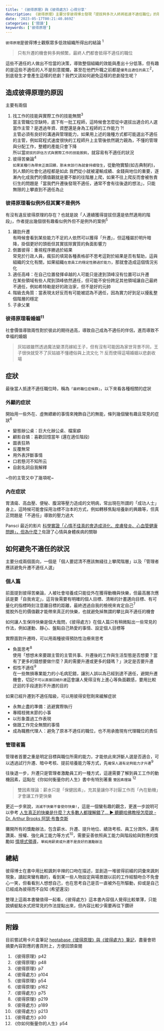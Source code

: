 ```yaml
---
title: '《彼得原理》與《彼得處方》心得分享'
description: 《彼得原理》主要分享彼得博士發現「提拔夠多次人終將抵達不適任職位」的現象，這導致整個組織效能低落，而《彼得處分》則是彼得博士設法提出處方解決不適任的問題
date: '2023-05-17T00:21:40.869Z'
categories: ['閱讀']
keywords: ['彼得原理']
---
```

`彼得原理`是彼得博士觀察眾多低效組織所得出的結論 <sup>1</sup>
> 只有升遷的機會夠多夠頻繁，最終人們都會抵得不適任的職位

這些不適任的人做出不恰當的決策，導致整個組織的效能與產出十分低落，但有趣的是這些不適任的人不是刻意擺爛，甚至在他們升職之前都是`優秀且適任的員工`<sup>2</sup>，到底發生才會產生這樣的悲劇？我們又該如何避免這樣的悲劇發生呢？

## 造成彼得原理的原因
主要有兩個
1. 找工作的技能與實際工作的技能無關<sup>3</sup>  
當主管職位空缺時，底下有一批工程師，這時候會怎麼從中選拔出適合的人選當作主管？是透過年資、資歷還是身為工程師的工作能力 ?!  
主管必須有良好的溝通與管理能力，如果用上述的幾種方式都可能選出不適任的主管，例如寫程式速度很快的工程師升上主管後依然親力親為，不懂的管理與分配工作，整體的產能只會下降  
所以當`提拔的評估方式與實際工作的技能脫鉤`，就容易有不適任的狀況
2. 彼得苦樂論<sup>4</sup>  
`如果某種行為帶來正面回饋，那未來該行為就會持續發生`，從動物實驗(如古典制約)，到人類的社會化過程都是如此
我們從小就被灌輸成績、金錢與地位的重要，逐漸內化成我們的價值觀就是要不斷的往階層上爬，如果不往上爬反而會被咎責  
衍生的問題是「當我們升遷後發現不適任，通常不會有往後退的想法」，只能無限的上攀直到不適任為止

### 彼得原理看似例外但其實不是例外
有沒有違反彼得原理的存在？也就是說「人連續獲得提拔但還是依然適用的階段」，作者提出幾個很有趣看似例外但不是例外的案例<sup>5</sup>
1. 雞肋升遷  
有時候會看到某些能力不足的人依然可以獲得「升遷」，但這種屬於明升暗降，掛個更好的頭銜但其實拔除實質的負面影響力
2. 倒置彼得：重視程序勝過於結果  
常見於行政人員，瘋狂的填寫各種表格卻不思考這對於結果是否有幫助，這與組織的文化有關，如果組織`在意員工的穩定性勝過於能力`，那就會造成這個情況劣化  
3. 適任高峰：在自己位置發揮卓越的人可能只是達到頂峰沒有位置可以升遷  
在某些領域有些人爬到頂峰依然適任，但可能不安份跨足其他領域讓自己最終不適任，例如希特勒是好的政治家，但不是好的元帥
4. 階級去角質：當表現太好反而有可能被認為不適任，因為實力好到足以擾亂整個階層的穩定
5. 子承父業

### 彼得原理看婚姻<sup>11</sup>
社會價值導致兩性對於彼此的期待過高，導致自己成為不適任的伴侶，進而導致不幸福的婚姻
> 灰姑娘雖然透過魔法變漂亮嫁給王子，但有沒有可能因為家世背景不同，王子很快就受不了灰姑娘不懂禮俗與上流文化 ?! 反而使得這場婚姻以悲劇收場


## 症狀
最後當人抵達不適任職位時，稱為`「最終職位症候群」`，以下來看各種相關的症狀
### 外顯的症狀
開始用一些外在、虛無縹緲的事情來掩飾自己的無能，條列幾個蠻有趣且常見的症狀<sup>6</sup>  
- 變態辦公桌：巨大化辦公桌、檔案癖
- 顧影自憐：喜歡回憶當年 (還在適任階段)
- 圖表狂熱
- 反覆無常
- 用外表評斷事情
- 口若懸河不知所云
- 自創名詞自我解釋

~你的主管又中了幾項呢~
### 內在症狀
胃潰瘍、高血壓、便秘、腹瀉等壓力造成的文明病，常出現在所謂的「成功人士」身上，這時候可能會採用治標不治本的方式，例如轉移焦點培養新的興趣等，但真正問題是「不適任」導致的壓力過大 

Pansci 最近的影片 [科學實證「心情不佳真的會造成消化、皮膚發炎、心血管健康問題」，但為什麼？](https://www.youtube.com/watch?v=cE9JacHPxPY)佐證了心情與身體疾病的關聯 

## 如何避免不適任的狀況
主要分成兩個面向，一個是「個人要認清不應該無綫往上攀爬階層」以及「管理者應該避免升遷不適任人選」
### 個人篇
前面提到彼得苦樂論，人被社會培養成只能從外在獲得動機與快樂，但最高層次應該是要「自我肯定」，這背後需要有明確的個人目標、清晰的計畫邁向目標、有可量化的指標時刻注意離目標的距離，最終透過自我的檢視來肯定自己<sup>7</sup>  
擺脫外在的價值觀才能帶來真正的快樂，也就避免掉無謂的攀比與不適任的機會

如何讓人生保持快樂是個大哉問，《彼得處方》在個人篇只有稍微點出一些常見的作法，例如運動、靜心、盤點自己熱愛的事情、設定個人目標等

實際面對升遷時，可以用兩種彼得預防性治療來思考
- 負面思考<sup>8</sup>  
使用「想想未來要跟主管的主管共事、升遷後的工作與生活型態是否想要？當有了更多的錢想要做什麼？真的需要升遷或更多的錢嗎？」決定是否要升遷
- 假性不適任<sup>9</sup>  
在一些無損專業能力的小毛病犯錯，讓別人誤以為已經到達不適任，避開升遷機會，切記`不可以直接回絕升遷`這會讓人覺得沒有上進心等負面觀感，要用比較迂迴的手段達到不升遷的目的

如果已經升遷到不適任階級，可以用彼得安慰劑來緩解症狀
- 永無止盡的準備：逃避實際執行
- 專精枝微末節的小事
- 以形象蓋過工作表現
- 做跟工作完全無關的事情
- 成為職務代理人：避免了原本不適任的職位，也不用承擔現有代理職位的責任

### 管理者篇
管理者首要之重是明定目標與職位所需的能力，才能依此來評斷人選是否適合，可以透過試行升遷、暗中考核、提前培養能力等方式，先`確保人選有足夠能力才升遷`<sup>9</sup>

往後退一步，升遷只是管理者激勵員工的一種方式，這邊需要了解到員工工作的動機因素，這點在《你如何衡量你的人生》書中有特別著重 `雙因素理論` <sup>12</sup>
> 雙因素理論：薪水只是「保健因素」，充其量讓你不討厭工作而「內在動機」才會讓工作更快樂 

更近一步來說，`消滅不快樂不會使你快樂!`，這是一個蠻有趣的觀念，更進一步說明可以參考 [人生真正的快樂是什麼？大多數人都理解錯了... ► 聽聽哈佛教授怎麼說 - Dr. Arthur Brooks 阿瑟·布魯克斯](https://www.youtube.com/watch?v=s6g68rXh0go)

攤開所有的獎勵辦法，包含薪水、升遷、提升地位、績效考核、員工分潤外，還有讚美、授權、強化員工能力等方式<sup>10</sup>，需要妥善依照員工能力與階段給與對應的獎勵如 [情境式領導](https://jctraining.co/situational-leadership-introduction/)，`單純用薪資或升遷不是良好的激勵辦法`

## 總結
彼得博士在書中用比較諷刺辛辣的口吻在描述，並創造一堆彼得前綴的詞彙來諷刺現象，讀起來蠻有趣的，看到某一些人物設定與場景跟以前的工作經驗吻合不免會心一笑，但看看別人想想自己，也在思考自己是否一直被外在所驅動，抑或是自己已經成為彼得而不自知 (希望還沒)

整理上這兩本書蠻值得一起看，《彼得處方》這本書內容個人覺得比較單薄，只能說蜻蜓點水式把常見的作法提點出來，但內容比較少需要再往下鑽研

-----
## 附錄
目前嘗試用卡片盒筆記 [heptabase《彼得原理》與《彼得處方》筆記](https://app.heptabase.com/w/2f64499816932c964fa39d53516e9a6fbda23bd863906fc1a04be9e9422ac40c)，盡量會把摘要內容對應的書頁附上，方便回頭查閱  
1. 《彼得原理》p42
2. 《彼得原理》p48
3. 《彼得原理》p7
4. 《彼得處方》p104
5. 《彼得原理》p54
6. 《彼得原理》p162
7. 《彼得處方》p75
8. 《彼得原理》p219
9. 《彼得處方》p189
10. 《彼得處方》p213
11. 《彼得處方》p30
12. 《你如何衡量你的人生》p54